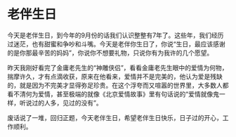 ﻿# 老伴生日

今天是老伴生日，到今年的9月份的话我们认识整整有7年了。这些年，我们经历过迷茫，也有甜蜜和争吵和斗嘴。今天是老伴你生日了，你说“生日，最应该感谢的是你那最辛苦的妈妈”，你说你不想要礼物，只说你有为我许的几个愿望。<br>

昨天我刚好看完了金庸老先生的“神雕侠侣”，看看金庸老先生眼中的爱情为何物，揣摩许久，才有点滴收获，原来在他看来，爱情并不是完美的，他认为爱是残缺的，就是因为不完美才显得弥足珍贵。在这个浮夸而又喧嚣的世界里，大多数人都看不清何为爱情，甚至极端的就像《北京爱情故事》里有句话说的“爱情就像鬼一样，听说过的人多，见过的没有”。<br>

废话说了一堆，回归正题，今天老伴生日，希望老伴生日快乐，日子过的开心，工作顺利。
